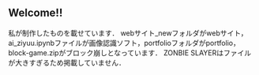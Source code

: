 ## Welcome!!
私が制作したものを載せています．
webサイト_newフォルダがwebサイト，ai_ziyuu.ipynbファイルが画像認識ソフト，portfolioフォルダがportfolio，block-game.zipがブロック崩しとなっています．
ZONBIE SLAYERはファイルが大きすぎるため掲載していません．
